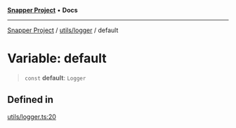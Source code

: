[**Snapper Project**](../../../README.md) • **Docs**

***

[Snapper Project](../../../README.md) / [utils/logger](../README.md) / default

# Variable: default

> `const` **default**: `Logger`

## Defined in

[utils/logger.ts:20](https://github.com/asifqatar/Snapper/blob/473061d3a37aa22179e002fb9493d3485123490b/utils/logger.ts#L20)
